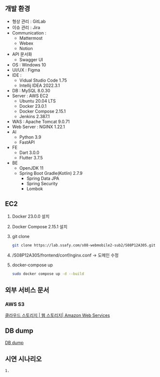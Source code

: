 ## 개발 환경

- 형상 관리 : GitLab
- 이슈 관리 : Jira
- Communication :
    - Mattermost
    - Webex
    - Notion
- API 문서화
    - Swagger UI
- OS : Windows 10
- UI/UX : Figma
- IDE :
    - Vidual Studio Code 1.75
    - Intellij IDEA 2022.3.1
- DB : MySQL 8.0.30
- Server : AWS EC2
    - Ubuntu 20.04 LTS
    - Docker 23.0.1
    - Docker Compose 2.15.1
    - Jenkins 2.387.1
- WAS : Apache Tomcat 9.0.71
- Web Server : NGINX 1.22.1
- AI
    - Python 3.9
    - FastAPI 
- FE
    - Dart 3.0.0
    - Flutter 3.7.5
- BE
    - OpenJDK 11
    - Spring Boot Gradle(Kotlin) 2.7.9
        - Spring Data JPA
        - Spring Security
        - Lombok

## EC2

1. Docker 23.0.0 설치
2. Docker Compose 2.15.1 설치
3. git clone
    
    ```bash
    git clone https://lab.ssafy.com/s08-webmobile2-sub2/S08P12A305.git
    ```
    
4. /S08P12A305/frontend/conf/nginx.conf → 도메인 수정
5. docker-compose up
    
    ```bash
    sudo docker compose up -d --build
    ```
    

## 외부 서비스 문서

### AWS S3

[클라우드 스토리지 | 웹 스토리지| Amazon Web Services](https://aws.amazon.com/ko/s3/?did=ap_card&trk=ap_card)

## DB dump
[DB dump](./antennadb_dump.sql)

## 시연 시나리오
    1. 
